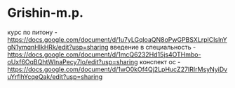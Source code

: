# Grishin-m.p.
курс по питону - https://docs.google.com/document/d/1u7yLGqloaQN8oPwGPBSXLrplCIslnYgN1ymqnHIkHRk/edit?usp=sharing
введение в специальность - https://docs.google.com/document/d/1mcQ6232Hd15js4OTHmbo-oUxf6OqBQhtWlnaPecy7lo/edit?usp=sharing
конспект ос - https://docs.google.com/document/d/1wO0kOf4Qj2LpHucZ27IRIrMsyNyiDvuYrflhYcqeQak/edit?usp=sharing
